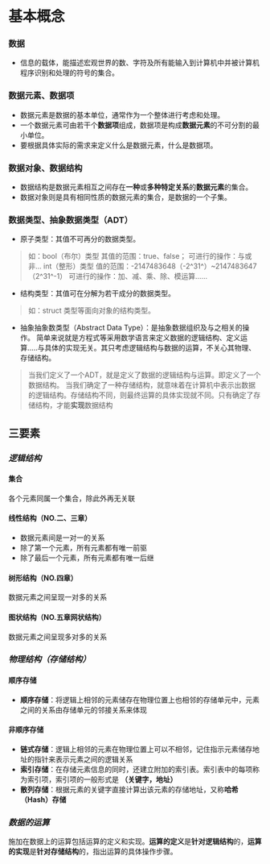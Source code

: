 


# 基本概念
### 数据
- 信息的载体，能描述宏观世界的数、字符及所有能输入到计算机中并被计算机程序识别和处理的符号的集合。
### 数据元素、数据项
- 数据元素是数据的基本单位，通常作为一个整体进行考虑和处理。
- 一个数据元素可由若干个**数据项**组成，数据项是构成**数据元素**的不可分割的最小单位。
- 要根据具体实际的需求来定义什么是数据元素，什么是数据项。
### 数据对象、数据结构
- 数据结构是数据元素相互之间存在**一种**或**多种特定关系**的**数据元素**的集合。
- 数据对象则是具有相同性质的数据元素的集合，是数据的一个子集。
### 数据类型、抽象数据类型（ADT）
- 原子类型：其值不可再分的数据类型。
>如：bool（布尔）类型
其值的范围：true、false；
可进行的操作：与或非...
int（整形）类型
值的范围：-2147483648（-2^31^）~2147483647（2^31^-1）
可进行的操作：加、减、乘、除、模运算......

- 结构类型：其值可在分解为若干成分的数据类型。
>如：struct 类型等面向对象的结构类型。

- 抽象抽象数类型（Abstract Data Type）：是抽象数据组织及与之相关的操作。
简单来说就是方程式等采用数学语言来定义数据的逻辑结构、定义运算.....与具体的实现无关。其只考虑逻辑结构与数据的运算，不关心其物理、存储结构。
>当我们定义了一个ADT，就是定义了数据的逻辑结构与运算。即定义了一个数据结构。
>当我们确定了一种存储结构，就意味着在计算机中表示出数据的逻辑结构。存储结构不同，则最终运算的具体实现就不同。只有确定了存储结构，才能**实现**数据结构
## 三要素
### *逻辑结构*
#### 集合
各个元素同属一个集合，除此外再无关联
#### 线性结构（NO.二、三章）
- 数据元素间是一对一的关系
- 除了第一个元素，所有元素都有唯一前驱
- 除了最后一个元素，所有元素都有唯一后继
#### 树形结构（NO.四章）
数据元素之间呈现一对多的关系
#### 图状结构（NO.五章网状结构）
数据元素之间呈现多对多的关系
 
### *物理结构（存储结构）*
#### 顺序存储
- **顺序存储**：将逻辑上相邻的元素储存在物理位置上也相邻的存储单元中，元素之间的关系由存储单元的邻接关系来体现
#### 非顺序存储
- **链式存储**：逻辑上相邻的元素在物理位置上可以不相邻，记住指示元素储存地址的指针来表示元素之间的逻辑关系
- **索引存储**：在存储元素信息的同时，还建立附加的索引表。索引表中的每项称为索引项，索引项的一般形式是 **（关键字，地址）**
- **散列存储**：根据元素的关键字直接计算出该元素的存储地址，又称**哈希（Hash）存储**
### *数据的运算*
施加在数据上的运算包括运算的定义和实现。**运算的定义**是**针对逻辑结构**的，**运算的实现**是**针对存储结构**的，指出运算的具体操作步骤。
<!--stackedit_data:
eyJoaXN0b3J5IjpbLTU4OTU0ODg3N119
-->